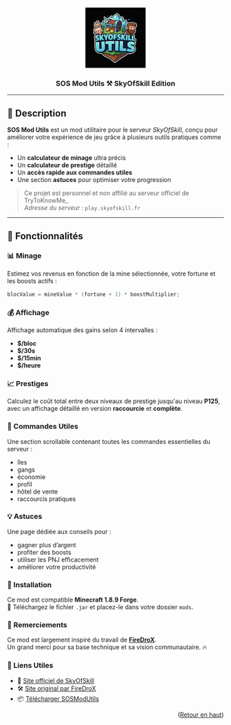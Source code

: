 <a name="readme-top"></a>

<div align="center">
  <img src="src/assets/logo.png" alt="SkyOfSkill" width="140">
  <h3 align="center">SOS Mod Utils ⚒️ SkyOfSkill Edition</h3>
</div>

---

## 🧩 Description

**SOS Mod Utils** est un mod utilitaire pour le serveur _SkyOfSkill_, conçu pour améliorer votre expérience de jeu grâce à plusieurs outils pratiques comme :

- Un **calculateur de minage** ultra précis
- Un **calculateur de prestige** détaillé
- Un **accès rapide aux commandes utiles**
- Une section **astuces** pour optimiser votre progression

> Ce projet est personnel et non affilié au serveur officiel de TryToKnowMe\_  
> _Adresse du serveur :_ `play.skyofskill.fr`

---

## 🔧 Fonctionnalités

### 📊 Minage

Estimez vos revenus en fonction de la mine sélectionnée, votre fortune et les boosts actifs :

```java
blocValue = mineValue * (fortune + 1) * boostMultiplier;
```

### 💰 Affichage

Affichage automatique des gains selon 4 intervalles :

- **$/bloc**
- **$/30s**
- **$/15min**
- **$/heure**

### 📈 Prestiges

Calculez le coût total entre deux niveaux de prestige jusqu'au niveau **P125**,  
avec un affichage détaillé en version **raccourcie** et **complète**.

### 📜 Commandes Utiles

Une section scrollable contenant toutes les commandes essentielles du serveur :

- îles
- gangs
- économie
- profil
- hôtel de vente
- raccourcis pratiques

### 💡 Astuces

Une page dédiée aux conseils pour :

- gagner plus d’argent
- profiter des boosts
- utiliser les PNJ efficacement
- améliorer votre productivité

### 🚀 Installation

Ce mod est compatible **Minecraft 1.8.9 Forge**.  
📁 Téléchargez le fichier `.jar` et placez-le dans votre dossier `mods`.

### 🙏 Remerciements

Ce mod est largement inspiré du travail de **[FireDroX](https://github.com/FireDroX/skyofskill)**.  
Un grand merci pour sa base technique et sa vision communautaire. 🔥

### 📎 Liens Utiles

- 🔗 [Site officiel de SkyOfSkill](https://skyofskill.fr/)
- 🛠️ [Site original par FireDroX](https://firedrox.github.io/skyofskill/)
- 📦 [Télécharger SOSModUtils](https://github.com/Summxx/skyofskill/releases)

<p align="right">(<a href="#readme-top">Retour en haut</a>)</p>
